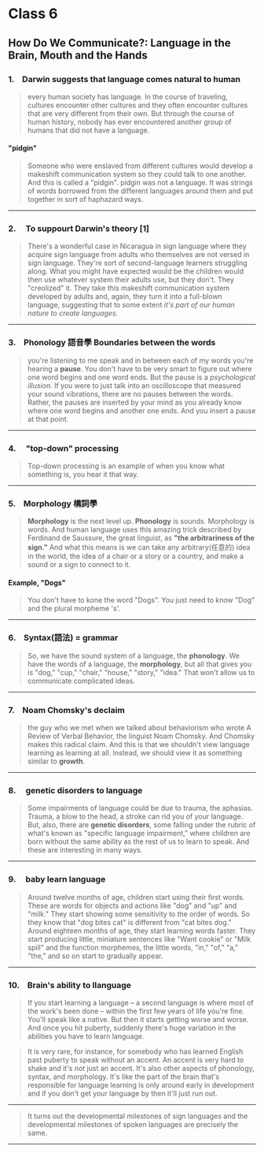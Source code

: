 Class 6
=

## **How Do We Communicate?: Language in the Brain, Mouth and the Hands**

### 1.　Darwin suggests that language comes natural to human

>every human society has language. In the course of traveling, cultures encounter other cultures and they often encounter cultures that are very different from their own. But through the course of human history, nobody has ever encountered another group of humans that did not have a language. 

#### "pidgin"

>Someone who were enslaved from different cultures would develop a makeshift communication system so they could talk to one another. And this is called a "pidgin". pidgin was not a language. It was strings of words borrowed from the different languages around them and put together in sort of haphazard ways.
---
### 2. 　To suppourt Darwin's theory [1]
> There's a wonderful case in Nicaragua in sign language where they acquire sign language from adults who themselves are not versed in sign language. They're sort of second-language learners struggling along. What you might have expected would be the children would then use whatever system their adults use, but they don't. They "creolized" it. They take this makeshift communication system developed by adults and, again, they turn it into a full-blown language, suggesting that to some extent _it's part of our human nature to create languages._
---
### 3.　Phonology 語音學 Boundaries between the words
>you're listening to me speak and in between each of my words you're hearing a **pause**. You don't have to be very smart to figure out where one word begins and one word ends. But the pause is a _psychological illusion_. If you were to just talk into an oscilloscope that measured your sound vibrations, there are no pauses between the words. Rather, the pauses are inserted by your mind as you already know where one word begins and another one ends. And you insert a pause at that point.
---
### 4.  　"top-down" processing
>Top-down processing is an example of when you know what something is, you hear it that way. 
---
### 5.　Morphology 構詞學
>**Morphology** is the next level up. **Phonology** is sounds. Morphology is words. And human language uses this amazing trick described by Ferdinand de Saussure, the great linguist, as **"the arbitrariness of the sign."** And what this means is we can take any arbitrary(任意的) idea in the world, the idea of a chair or a story or a country, and make a sound or a sign to connect to it. 

#### Example, "Dogs"
> You don't have to kone the word "Dogs". You just need to know "Dog" and the plural morpheme 's'.
---
### 6.　Syntax(語法) = grammar

>So, we have the sound system of a language, the **phonology**. We have the words of a language, the **morphology**, but all that gives you is "dog," "cup," "chair," "house," "story," "idea." That won't allow us to communicate complicated ideas. 
---
### 7.　Noam Chomsky's declaim
>the guy who we met when we talked about behaviorism who wrote A Review of Verbal Behavior, the linguist Noam Chomsky. And Chomsky makes this radical claim. And this is that we shouldn't view language learning as learning at all. Instead, we should view it as something similar to **growth**.
---
### 8. 　genetic disorders to language
 >Some impairments of language could be due to trauma, the aphasias. Trauma, a blow to the head, a stroke can rid you of your language. But, also, there are **genetic disorders**, some falling under the rubric of what's known as "specific language impairment," where children are born without the same ability as the rest of us to learn to speak. And these are interesting in many ways.
---
 ### 9. 　baby learn language
 >Around twelve months of age, children start using their first words. These are words for objects and actions like "dog" and "up" and "milk." They start showing some sensitivity to the order of words. So they know that "dog bites cat" is different from "cat bites dog." Around eighteen months of age, they start learning words faster. They start producing little, miniature sentences like "Want cookie" or "Milk spill" and the function morphemes, the little words, "in," "of," "a," "the," and so on start to gradually appear.
---
### 10.　Brain's ability to llanguage
>If you start learning a language – a second language is where most of the work's been done – within the first few years of life you're fine. You'll speak like a native. But then it starts getting worse and worse. And once you hit puberty, suddenly there's huge variation in the abilities you have to learn language.

> It is very rare, for instance, for somebody who has learned English past puberty to speak without an accent. An accent is very hard to shake and it's not just an accent. It's also other aspects of phonology, syntax, and morphology. It's like the part of the brain that's responsible for language learning is only around early in development and if you don't get your language by then it'll just run out.

---
 >It turns out the developmental milestones of sign languages and the developmental milestones of spoken languages are precisely the same.

 ---



